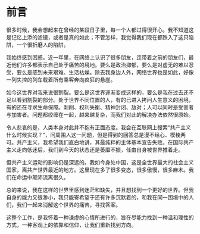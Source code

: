 # 前言

很多时候，我会想起来在曾经的某段日子里，每一个人都过得很开心。我不知道这是记忆上添的滤镜，或者是真的如此；不管怎样，我觉得我们现在都跌入了这只陷阱，一个很折磨人的陷阱。

我始终感到困惑。近一年里，在网络上认识了很多朋友，连带着之前的朋友们，最近他们许多都表示自己处于痛苦的境地。要么是政治抑郁，要么是对虚无的难以忍受，要么是感到未来艰难、生活枯燥。除去我身边人外，网络世界也是如此，好像一列失控的列车载着所有乘客奔向疯狂的悬崖。

如今这世界对我来说很割裂。要么是这世界逐渐变成这样的，要么是我在过去还不足以看到割裂的部分。处于世界不同位置的人，有的已进入拷问人生意义的困境，有的还在寻求生命保障。剥削、权利失衡、精神封闭、敌对；人可以同时是受害者与加害者。问题都绞缠在一起，越来越复杂，而我们对此的解决办法依然很原始。

令人悲哀的是，人类本身对此并不抱有正面态度。我会在互联网上搜索“共产主义什么时候实现？”，问周围人这一问题，但是得到的回答总是漫不经心、模棱两可。共产主义，我希望我们直白地讲，其最纯粹的主体基本宣告失败。在国际共产主义走向低迷后，我们到今天的状态还是萎靡不振，任由自身被世界推着走。

但共产主义运动的影响仍是深远的。我如今身处中国，这是全世界最大的社会主义国家，离共产世界最近的地方。这里现在多了很多变态，很多傲慢，很多麻木。我们在命运中颠沛流离很久。

总的来说，我在这样的世界里感到迷茫和缺失，并且想找到一个更好的世界。但我自身的能力又很渺小，我只能寄希望于还有许多沉默着的，和我在同一困境中的人们，我们一起来消解这个世界的痛苦，寻找答案。

这整个工作，是我怀着一种谦虚的心情所进行的，旨在尽能力找到一种温和理性的方式，一种客观上的依靠和信仰，让我们重新找到方向。
